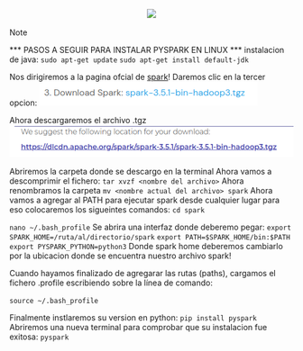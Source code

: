 <p align="center">
  <img width="150px" src="https://i.ibb.co/bXvzjXm/LOGO-h1.png" />
</p>

> [!NOTE]
> *** PASOS A SEGUIR PARA INSTALAR PYSPARK EN LINUX ***
> instalacion de java:
> ` sudo apt-get update `
> ` sudo apt-get install default-jdk `
> 
> Nos dirigiremos a la pagina ofcial de [spark](https://spark.apache.org/downloads.html)!
> Daremos clic en la tercer opcion:
> ![Imagen opcion clic](<3.png>)
>
> Ahora descargaremos el archivo .tgz
> ![Imagen descargar tgz](<tgz.png>)
>
> Abriremos la carpeta donde se descargo en la terminal
> Ahora vamos a descomprimir el fichero:
> ` tar xvzf <nombre del archivo> `
> Ahora renombramos la carpeta
> ` mv <nombre actual del archivo> spark `
> Ahora vamos a agregar al PATH para ejecutar spark desde cualquier lugar
> para eso colocaremos los sigueintes comandos:
> ` cd spark `
>
> ` nano ~/.bash_profile `
> Se abrira una interfaz donde deberemo pegar:
> ``` export SPARK_HOME=/ruta/al/directorio/spark ```
> ``` export PATH=$SPARK_HOME/bin:$PATH ```
> ``` export PYSPARK_PYTHON=python3 ```
> Donde spark home deberemos cambiarlo por la ubicacion donde se encuentra nuestro archivo spark!
> 
> Cuando hayamos finalizado de agregarar las rutas (paths), cargamos el fichero .profile escribiendo sobre la línea de comando:
>
> ` source ~/.bash_profile `
>
> Finalmente instlaremos su version en python:
> ` pip install pyspark `
> Abriremos una nueva terminal para comprobar que su instalacion fue exitosa:
> ` pyspark `
